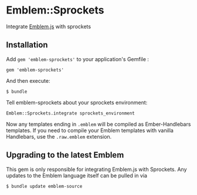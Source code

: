 # Emblem::Sprockets

Integrate [Emblem.js](https://github.com/machty/emblem.js) with sprockets

## Installation

Add `gem 'emblem-sprockets'` to your application's Gemfile :

    gem 'emblem-sprockets'

And then execute:

    $ bundle

Tell emblem-sprockets about your sprockets environment:

    Emblem::Sprockets.integrate sprockets_environment

Now any templates ending in `.emblem` will be compiled as
Ember-Handlebars templates. If you need to compile your Emblem templates
with vanilla Handlebars, use the `.raw.emblem` extension.

## Upgrading to the latest Emblem

This gem is only responsible for integrating Emblem.js with Sprockets. Any
updates to the Emblem language itself can be pulled in via
 
    $ bundle update emblem-source

